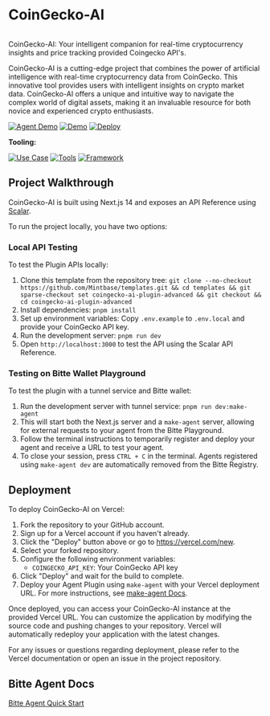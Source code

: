 # CoinGecko-AI

<img src="https://i.imgur.com/ZAxWAoD.png" alt="cover_image" width="0" />

CoinGecko-AI: Your intelligent companion for real-time cryptocurrency insights and price tracking provided Coingecko API's.

CoinGecko-AI is a cutting-edge project that combines the power of artificial intelligence with real-time cryptocurrency data from CoinGecko. This innovative tool provides users with intelligent insights on crypto market data. CoinGecko-AI offers a unique and intuitive way to navigate the complex world of digital assets, making it an invaluable resource for both novice and experienced crypto enthusiasts.

[![Agent Demo](https://img.shields.io/badge/Demo-Visit%20Demo-orange)](https://wallet.bitte.ai/smart-actions/prompt/what%20can%20you%20help%20me%20with?mode=debug&agentId=coingecko-ai.vercel.app)
[![Demo](https://img.shields.io/badge/Demo-Visit%20Demo-brightgreen)](https://coingecko-ai.vercel.app/)
[![Deploy](https://img.shields.io/badge/Deploy-Deploy%20Now-blue)](https://vercel.com/new/clone?repository-url=https%3A%2F%2Fgithub.com%2FMintbase%2Ftemplates%2Ftree%2Fmain%2Fcoingecko-ai-plugin-advanced)

**Tooling:**

[![Use Case](https://img.shields.io/badge/Use%20Case-Cryptocurrency%20Analysis,Price%20Prediction-blue)](#)
[![Tools](https://img.shields.io/badge/Tools-CoinGecko%20API,TensorFlow-blue)](#)
[![Framework](https://img.shields.io/badge/Framework-NextJS%2014-blue)](#)

## Project Walkthrough

CoinGecko-AI is built using Next.js 14 and exposes an API Reference using [Scalar](https://scalar.com/).

To run the project locally, you have two options:

### Local API Testing

To test the Plugin APIs locally:

1. Clone this template from the repository tree: `git clone --no-checkout https://github.com/Mintbase/templates.git && cd templates && git sparse-checkout set coingecko-ai-plugin-advanced && git checkout && cd coingecko-ai-plugin-advanced`
2. Install dependencies: `pnpm install`
3. Set up environment variables: Copy `.env.example` to `.env.local` and provide your CoinGecko API key.
4. Run the development server: `pnpm run dev`
5. Open `http://localhost:3000` to test the API using the Scalar API Reference.

### Testing on Bitte Wallet Playground

To test the plugin with a tunnel service and Bitte wallet:

1. Run the development server with tunnel service: `pnpm run dev:make-agent`
2. This will start both the Next.js server and a `make-agent` server, allowing for external requests to your agent from the Bitte Playground.
3. Follow the terminal instructions to temporarily register and deploy your agent and receive a URL to test your agent.
4. To close your session, press `CTRL + C` in the terminal. Agents registered using `make-agent dev` are automatically removed from the Bitte Registry.

## Deployment

To deploy CoinGecko-AI on Vercel:

1. Fork the repository to your GitHub account.
2. Sign up for a Vercel account if you haven't already.
3. Click the "Deploy" button above or go to <https://vercel.com/new>.
4. Select your forked repository.
5. Configure the following environment variables:
   - `COINGECKO_API_KEY`: Your CoinGecko API key
6. Click "Deploy" and wait for the build to complete.
7. Deploy your Agent Plugin using `make-agent` with your Vercel deployment URL. For more instructions, see [make-agent Docs](https://docs.bitte.ai/agents/make-agent).

Once deployed, you can access your CoinGecko-AI instance at the provided Vercel URL. You can customize the application by modifying the source code and pushing changes to your repository. Vercel will automatically redeploy your application with the latest changes.

For any issues or questions regarding deployment, please refer to the Vercel documentation or open an issue in the project repository.

## Bitte Agent Docs

[Bitte Agent Quick Start](https://docs.bitte.ai/agents/quick-start)

<img src="https://i.imgur.com/dfI9OSL.png" alt="detail_image" width="0"/>
